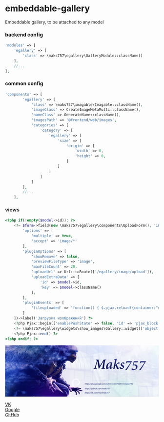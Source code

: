# embeddable-gallery
Embeddable gallery, to be attached to any model

### backend config 
```php
'modules' => [
    'egallery' => [
        'class' => \maks757\egallery\GalleryModule::className()
    ],
    //...
],
```

### common config 
```php
'components' => [
        'egallery' => [
            'class' => \maks757\imagable\Imagable::className(),
            'imageClass' => CreateImageMetaMulti::className(),
            'nameClass' => GenerateName::className(),
            'imagesPath' => '@frontend/web/images',
            'categories' => [
                'category' => [
                    'egallery' => [
                        'size' => [
                            'origin' => [
                                'width' => 0,
                                'height' => 0,
                            ]
                        ]
                    ]
                ]
            ]
        ],
        //...
    ],
```

### views
```php
<?php if(!empty($model->id)): ?>
    <?= $form->field(new \maks757\egallery\components\UploadForm(), 'imageFiles[]')->widget(FileInput::className(), [
        'options' => [
            'multiple' => true,
            'accept' => 'image/*'
        ],
        'pluginOptions' => [
            'showRemove' => false,
            'previewFileType' => 'image',
            'maxFileCount' => 20,
            'uploadUrl' => Url::toRoute(['/egallery/image/upload']),
            'uploadExtraData' => [
                'id' => $model->id,
                'key' => $model->className()
            ],
        ],
        'pluginEvents' => [
            'fileuploaded' => 'function() { $.pjax.reload({container:"#pjax_block", timeout: 100000, url: "'.Url::to('', true).'"}); }'
        ]
    ])->label('Загрузка изображений') ?>
    <?php Pjax::begin(['enablePushState' => false, 'id' => 'pjax_block']) ?>
    <?= \maks757\egallery\widgets\show_images\Gallery::widget(['object' => $model, 'show_name' => false]) ?>
    <?php Pjax::end() ?>
<?php endif; ?>
```

![Alt text](/image/author.jpg "Optional title")

[VK](https://vk.com/maverick757)<br>
[Google](https://plus.google.com/u/1/115560753977134232792)<br>
[GitHub](https://github.com/maks757)
